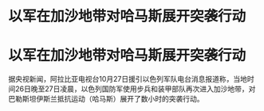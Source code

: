 # 以军在加沙地带对哈马斯展开突袭行动

# 以军在加沙地带对哈马斯展开突袭行动

据央视新闻，阿拉比亚电视台10月27日援引以色列军队电台消息报道称，当地时间26日晚至27日凌晨，以色列国防军使用步兵和装甲部队再次进入加沙地带，对巴勒斯坦伊斯兰抵抗运动（哈马斯）展开了数小时的突袭行动。


